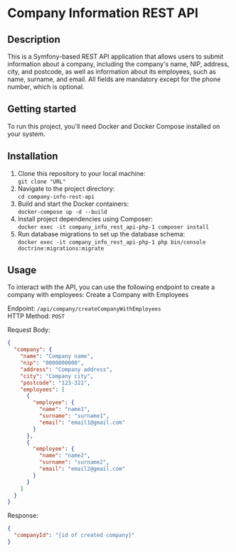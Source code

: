 # Company Information REST API

## Description
This is a Symfony-based REST API application that allows users to submit information about a company, including the company's name, NIP, address, city, and postcode, as well as information about its employees, such as name, surname, and email. All fields are mandatory except for the phone number, which is optional.
 
## Getting started
To run this project, you'll need Docker and Docker Compose installed on your system.


## Installation
1. Clone this repository to your local machine:</br>
`git clone "URL"`
2. Navigate to the project directory:<br/>
`cd company-info-rest-api`
3. Build and start the Docker containers:</br>
`docker-compose up -d --build`
4. Install project dependencies using Composer:</br>
`docker exec -it company_info_rest_api-php-1 composer install`
5. Run database migrations to set up the database schema:</br>
`docker exec -it company_info_rest_api-php-1 php bin/console doctrine:migrations:migrate`


## Usage
To interact with the API, you can use the following endpoint to create a company with employees:
Create a Company with Employees

Endpoint: `/api/company/createCompanyWithEmployees`</br>
HTTP Method: `POST`

Request Body:
```json
{
  "company": {
    "name": "Company name",
    "nip": "0000000000",
    "address": "Company address",
    "city": "Company city",
    "postcode": "123-321",
    "employees": [
      {
        "employee": {
          "name": "name1",
          "surname": "surname1",
          "email": "email1@gmail.com"
        }
      },
      {
        "employee": {
          "name": "name2",
          "surname": "surname2",
          "email": "email2@gmail.com"
        }
      }
    ]
  }
}
```

Response:
```json
{
  "companyId": "{id of created company}"
}

```
